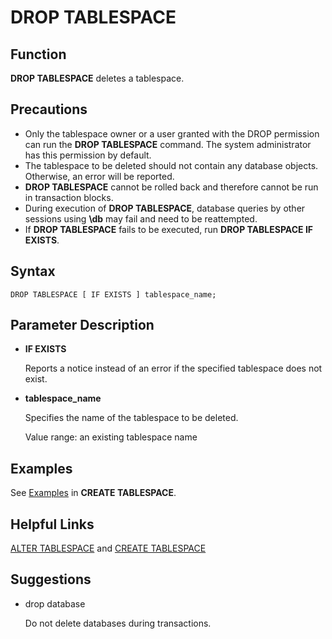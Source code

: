 # DROP TABLESPACE<a name="EN-US_TOPIC_0289899918"></a>

## Function<a name="en-us_topic_0283137549_en-us_topic_0237122153_en-us_topic_0059779073_s73f8a05d2e0248f18e34a613fcde3fb6"></a>

**DROP TABLESPACE**  deletes a tablespace.

## Precautions<a name="en-us_topic_0283137549_en-us_topic_0237122153_en-us_topic_0059779073_s8573862b21234deaa562c0502d4cae55"></a>

-   Only the tablespace owner or a user granted with the DROP permission can run the  **DROP TABLESPACE**  command. The system administrator has this permission by default.
-   The tablespace to be deleted should not contain any database objects. Otherwise, an error will be reported.
-   **DROP TABLESPACE**  cannot be rolled back and therefore cannot be run in transaction blocks.
-   During execution of  **DROP TABLESPACE**, database queries by other sessions using  **\\db**  may fail and need to be reattempted.
-   If  **DROP TABLESPACE**  fails to be executed, run  **DROP TABLESPACE IF EXISTS**.

## Syntax<a name="en-us_topic_0283137549_en-us_topic_0237122153_en-us_topic_0059779073_s6c3564e4565e4a808f931d50ab12c041"></a>

```
DROP TABLESPACE [ IF EXISTS ] tablespace_name;
```

## Parameter Description<a name="en-us_topic_0283137549_en-us_topic_0237122153_en-us_topic_0059779073_sd3609e09c22149eba3e6e64c989573b6"></a>

-   **IF EXISTS**

    Reports a notice instead of an error if the specified tablespace does not exist.

-   **tablespace\_name**

    Specifies the name of the tablespace to be deleted.

    Value range: an existing tablespace name


## Examples<a name="en-us_topic_0283137549_en-us_topic_0237122153_en-us_topic_0059779073_sbcb08a6a5edc433b951080b230808c35"></a>

See  [Examples](create-tablespace.md#en-us_topic_0283137328_en-us_topic_0237122120_en-us_topic_0059777670_s4e5e97caa377440d87fad0d49b56323e)  in  **CREATE TABLESPACE**.

## Helpful Links<a name="en-us_topic_0283137549_en-us_topic_0237122153_en-us_topic_0059779073_s5f1d0e75c90d465fadd639b26f10ab64"></a>

[ALTER TABLESPACE](alter-tablespace.md)  and  [CREATE TABLESPACE](create-tablespace.md)

## Suggestions<a name="en-us_topic_0283137549_en-us_topic_0237122153_en-us_topic_0059779073_section29255108114255"></a>

-   drop database

    Do not delete databases during transactions.


